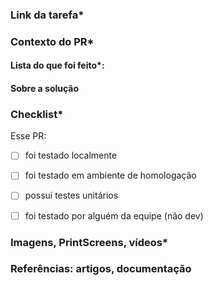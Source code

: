 <!--
Items marcados com (*) são obrigatórios
-->

### Link da tarefa*
<!-- 
[Título da tarefa]()
[Figma]()
-->

### Contexto do PR*
<!-- 
Use esse espaço para explicar brevemente aos revisores o que eles precisam saber para conseguir revisar o seu PR
-->

#### Lista do que foi feito*:
<!-- 
Exemplo:
- [ ] Adiciona o componente Button
- [ ] Atualiza a lib de cores
-->

#### Sobre a solução
<!--
Use esse espaço, caso necessário, para explicar o porquê de ter seguido com essa solução
-->

### Checklist*
Esse PR:
- [ ] foi testado localmente
- [ ] foi testado em ambiente de homologação
- [ ] possui testes unitários
- [ ] foi testado por alguém da equipe (não dev)


### Imagens, PrintScreens, vídeos*
<!--
Use esse espaço para colocar tudo o que possa ajudar a visualizar o que você fez
-->

### Referências: artigos, documentação
<!--
Se você precisou usar referências para conseguir chegar à solução,
compartilhe com os revisores.
-->
